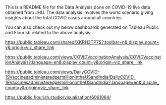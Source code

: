 This is a README file for the Data Analysis done on COVID-19 live data obtained from JHU.
The data analysis involves the world scenario giving insights about the total COVID cases around all countries.

You can also check out my below dashboards generated on Tableau Public and Flourish related to the above analysis:

https://public.tableau.com/shared/XKRH3TP7S?:toolbar=n&:display_count=y&:origin=viz_share_link

https://public.tableau.com/views/COVIDVaccinationAnalysis/COVIDVaccinationAnalysis?:language=en&:display_count=y&:origin=viz_share_link

https://public.tableau.com/views/DailyCOVID-19VaccinesadministeredpermillionintheUSandIndia/DailyCOVID-19VaccinesadministeredpermillionintheUSandIndia?:language=en&:display_count=y&:origin=viz_share_link

https://public.flourish.studio/visualisation/6061084/
